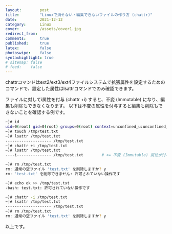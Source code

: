```yaml
---
layout:        post
title:         "Linuxで消せない・編集できないファイルの作り方 (chattr)"
date:          2021-12-12
category:      Linux
cover:         /assets/cover1.jpg
redirect_from:
comments:      true
published:     true
latex:         false
photoswipe:    false
syntaxhighlight: true
# sitemap: false
# feed:    false
---
```


chattrコマンドはext2/ext3/ext4ファイルシステムで拡張属性を設定するためのコマンドで、設定した属性はlsattrコマンドでのみ確認できます。

ファイルに対してi属性を付与 (chattr +i) すると、不変 (Immutable) になり、編集も削除もできなくなります。
以下は不変の属性を付与すると編集も削除もできないことを確認する例です。
```bash
~]# id
uid=0(root) gid=0(root) groups=0(root) context=unconfined_u:unconfined_r:unconfined_t:s0-s0:c0.c1023
~]# touch /tmp/test.txt
~]# lsattr /tmp/test.txt
-------------------- /tmp/test.txt
~]# chattr +i /tmp/test.txt
~]# lsattr /tmp/test.txt
----i--------------- /tmp/test.txt        # <= 不変 (Immutable) 属性が付与された

~]# rm /tmp/test.txt
rm: 通常の空ファイル 'test.txt' を削除しますか? y
rm: 'test.txt' を削除できません: 許可されていない操作です

~]# echo ok >> /tmp/test.txt
-bash: test.txt: 許可されていない操作です

~]# chattr -i /tmp/test.txt
~]# lsattr /tmp/test.txt
-------------------- /tmp/test.txt
~]# rm /tmp/test.txt
rm: 通常の空ファイル 'test.txt' を削除しますか? y
```

以上です。
